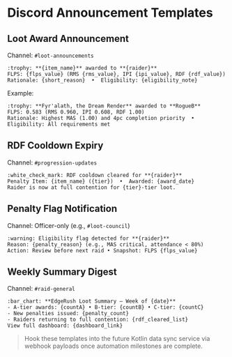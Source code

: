# Discord Announcement Templates

## Loot Award Announcement
Channel: `#loot-announcements`
```
:trophy: **{item_name}** awarded to **{raider}**
FLPS: {flps_value} (RMS {rms_value}, IPI {ipi_value}, RDF {rdf_value})
Rationale: {short_reason}  •  Eligibility: {eligibility_note}
```
Example:
```
:trophy: **Fyr'alath, the Dream Render** awarded to **RogueB**
FLPS: 0.583 (RMS 0.960, IPI 0.608, RDF 1.00)
Rationale: Highest MAS (1.00) and 4pc completion priority  •  Eligibility: All requirements met
```

## RDF Cooldown Expiry
Channel: `#progression-updates`
```
:white_check_mark: RDF cooldown cleared for **{raider}**
Penalty Item: {item_name} ({tier})  •  Awarded: {award_date}
Raider is now at full contention for {tier}-tier loot.
```

## Penalty Flag Notification
Channel: Officer-only (e.g., `#loot-council`)
```
:warning: Eligibility flag detected for **{raider}**
Reason: {penalty_reason} (e.g., MAS critical, attendance < 80%)
Action: Review before next raid • Snapshot: FLPS {flps_value}
```

## Weekly Summary Digest
Channel: `#raid-general`
```
:bar_chart: **EdgeRush Loot Summary – Week of {date}**
- A-tier awards: {countA} • B-tier: {countB} • C-tier: {countC}
- New penalties issued: {penalty_count}
- Raiders returning to full contention: {rdf_cleared_list}
View full dashboard: {dashboard_link}
```

> Hook these templates into the future Kotlin data sync service via webhook payloads once automation milestones are complete.


